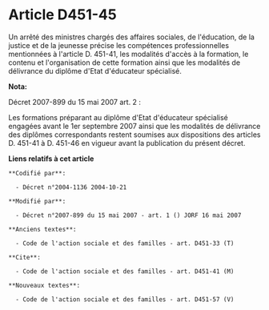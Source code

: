 # Article D451-45

Un arrêté des ministres chargés des affaires sociales, de l'éducation, de la justice et de la jeunesse précise les
compétences professionnelles mentionnées à l'article D. 451-41, les modalités d'accès à la formation, le contenu et
l'organisation de cette formation ainsi que les modalités de délivrance du diplôme d'Etat d'éducateur spécialisé.

**Nota:**

Décret 2007-899 du 15 mai 2007 art. 2 : 

Les formations préparant au diplôme d'Etat d'éducateur spécialisé engagées avant le 1er septembre 2007 ainsi que les
modalités de délivrance des diplômes correspondants restent soumises aux dispositions des articles D. 451-41 à D. 451-46 en
vigueur avant la publication du présent décret.

**Liens relatifs à cet article**

	**Codifié par**:

	  - Décret n°2004-1136 2004-10-21

	**Modifié par**:

	  - Décret n°2007-899 du 15 mai 2007 - art. 1 () JORF 16 mai 2007

	**Anciens textes**:

	  - Code de l'action sociale et des familles - art. D451-33 (T)

	**Cite**:

	  - Code de l'action sociale et des familles - art. D451-41 (M)

	**Nouveaux textes**:

	  - Code de l'action sociale et des familles - art. D451-57 (V)

